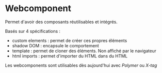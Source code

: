 # Webcomponent

Permet d'avoir des composants réutilisables et intégrés.

Basés sur 4 spécifications : 
* custom elements : permet de créer ces propres éléments
* shadow DOM : encapsule le comportement
* template : permet de cloner des éléments. Non affiché par le navigateur
* html imports : permet d'importer du HTML dans du HTML

Les webcomponents sont utilisables dès aujourd'hui avec *Polymer* ou *X-tag*

